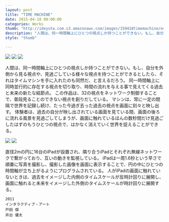 ```yaml
---
layout: post
title: "TIME MACHINE"
date: 2015-04-18 00:00:00
categories: Works
thumb: "http://ideyuta.com.s3.amazonaws.com/images/150418timemachine/overview01.jpg"
description: "人間は、同一時間軸上にひとつの視点しか持つことができない。もし、自分を外側から見る視点や、見過ごしている様々な視点を持つことができるとしたら、それはタイムマシンを手に入れたのも同然だ、と言えるだろう。"
style: "thumb"

---
```


![](http://ideyuta.com.s3.amazonaws.com/images/150418timemachine/overview01.jpg)
![](http://ideyuta.com.s3.amazonaws.com/images/150418timemachine/overview02.jpg)
![](http://ideyuta.com.s3.amazonaws.com/images/150418timemachine/overview03.jpg)

人間は、同一時間軸上にひとつの視点しか持つことができない。もし、自分を外側から見る視点や、見過ごしている様々な視点を持つことができるとしたら、それはタイムマシンを手に入れたのも同然だ、と言えるだろう。
同一時間軸上に同時並行的に存在する視点を切り取り、時間の流れを与える事で見えてくる過去と未来の新たな結節点。
この作品は、32の視点をネットワーク制御することで、普段見ることのできない視点を創りだしている。
マシンは、常に一定の間隔で世界を記録し続け、たった今過ぎ去った過去の視点を画面に刻々と映し出す。
体験者は、過去の自分が映し出されている画面を見ている間、画面の後ろに流れる風景を見過ごしてしまうが、画面に触れているほんの数秒間だけ見過ごしたはずのもうひとつの視点で、はかなく消えていく世界を捉えることができる。

![](http://ideyuta.com.s3.amazonaws.com/images/150418timemachine/diagram01.jpg)
![](http://ideyuta.com.s3.amazonaws.com/images/150418timemachine/diagram02.jpg)

直径2mの円に16台のiPadが設置され、隣り合うiPadとそれぞれ無線ネットワークで繋がっており、互いの動きを監視している。
iPadは一周1.6秒という早さで順番に写真を撮影し、撮影した画像を画面に表示することで、円の中にひとつの時間軸が立ち上がるようにプログラムされている。
人がiPadの画面に触れていないときは、過去をイメージした内側のタイムスケールが反時計回りに展開し、画面に触れると未来をイメージした外側のタイムスケールが時計回りに展開する。

```
2011
インタラクティブ・アート
戸田 傑
井出 優太
```
